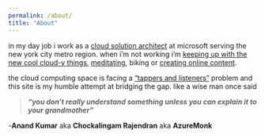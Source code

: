 ```yaml
---
permalink: /about/
title: "About"
---
```



in my day job i work as a [cloud solution architect](https://www.linkedin.com/in/ranand12/) at microsoft serving the new york city metro region. when i’m not working i’m [keeping up with the new cool cloud-y things](https://podcasts.apple.com/us/podcast/cloud-solution-architects/id1470506823), [meditating](https://www.facebook.com/YourBrainOn/videos/1673628709338977/UzpfSTc2NjA1ODg0MToxMDE1NTk2ODQ0MTcxODg0Mg/), biking or [creating online content](https://www.azuremonk.com/video).

the cloud computing space is facing a [“tappers and listeners”](https://hbr.org/2006/12/the-curse-of-knowledge) problem and this site is my humble attempt at bridging the gap. like a wise man once said

> _**“you don’t really understand something unless you can explain it to your grandmother”**_
> 



 -**Anand Kumar** aka **Chockalingam Rajendran** aka **AzureMonk**
